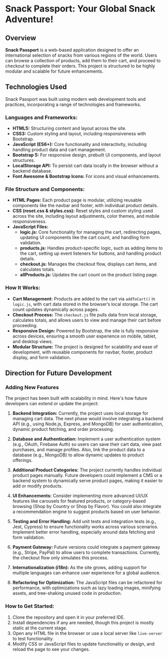 # Snack Passport: Your Global Snack Adventure!

## Overview
**Snack Passport** is a web-based application designed to offer an international selection of snacks from various regions of the world. Users can browse a collection of products, add them to their cart, and proceed to checkout to complete their orders. This project is structured to be highly modular and scalable for future enhancements.

## Technologies Used
Snack Passport was built using modern web development tools and practices, incorporating a range of technologies and frameworks.

### Languages and Frameworks:
- **HTML5:** Structuring content and layout across the site.
- **CSS3:** Custom styling and layout, including responsiveness with Bootstrap.
- **JavaScript (ES6+):** Core functionality and interactivity, including handling product data and cart management.
- **Bootstrap 5:** For responsive design, prebuilt UI components, and layout structures.
- **LocalStorage API:** To persist cart data locally in the browser without a backend database.
- **Font Awesome & Bootstrap Icons:** For icons and visual enhancements.

### File Structure and Components:
- **HTML Pages:** Each product page is modular, utilizing reusable components like the navbar and footer, with individual product details.
- **CSS (reset.css & styles.css):** Reset styles and custom styling used across the site, including layout adjustments, color themes, and mobile responsiveness.
- **JavaScript Files:**
  - **logic.js:** Core functionality for managing the cart, redirecting pages, updating UI components like the cart count, and handling form validation.
  - **products.js:** Handles product-specific logic, such as adding items to the cart, setting up event listeners for buttons, and handling product details.
  - **checkout.js:** Manages the checkout flow, displays cart items, and calculates totals.
  - **allProducts.js:** Updates the cart count on the product listing page.

### How It Works:
- **Cart Management:** Products are added to the cart via `addToCart()` in `logic.js`, with cart data stored in the browser’s local storage. The cart count updates dynamically across pages.
- **Checkout Process:** The `checkout.js` file pulls data from local storage, calculates totals, and allows users to view and manage their cart before proceeding.
- **Responsive Design:** Powered by Bootstrap, the site is fully responsive across devices, ensuring a smooth user experience on mobile, tablet, and desktop views.
- **Modular Structure:** The project is designed for scalability and ease of development, with reusable components for navbar, footer, product display, and form validation.

## Direction for Future Development

### Adding New Features
The project has been built with scalability in mind. Here's how future developers can extend or update the project:

1. **Backend Integration:**
   Currently, the project uses local storage for managing cart data. The next phase would involve integrating a backend API (e.g., using Node.js, Express, and MongoDB) for user authentication, dynamic product fetching, and order processing.

2. **Database and Authentication:**
   Implement a user authentication system (e.g., OAuth, Firebase Auth) so users can save their cart data, view past purchases, and manage profiles. Also, link the product data to a database (e.g., MongoDB) to allow dynamic updates to product offerings.

3. **Additional Product Categories:**
   The project currently handles individual product pages manually. Future developers could implement a CMS or a backend system to dynamically serve product pages, making it easier to add or modify products.

4. **UI Enhancements:**
   Consider implementing more advanced UI/UX features like carousels for featured products, or category-based browsing (Shop by Country or Shop by Flavor). You could also integrate a recommendation engine to suggest products based on user behavior.

5. **Testing and Error Handling:**
   Add unit tests and integration tests (e.g., Jest, Cypress) to ensure functionality works across various scenarios. Implement better error handling, especially around data fetching and form validation.

6. **Payment Gateway:**
   Future versions could integrate a payment gateway (e.g., Stripe, PayPal) to allow users to complete transactions. Currently, the checkout flow only simulates this process.

7. **Internationalization (i18n):**
   As the site grows, adding support for multiple languages can enhance user experience for a global audience.

8. **Refactoring for Optimization:**
   The JavaScript files can be refactored for performance, with optimizations such as lazy loading images, minifying assets, and tree-shaking unused code in production.

### How to Get Started:
1. Clone the repository and open it in your preferred IDE.
2. Install dependencies if any are needed, though this project is mostly static at the current stage.
3. Open any HTML file in the browser or use a local server like `live-server` to test functionality.
4. Modify CSS or JavaScript files to update functionality or design, and reload the page to see your changes.